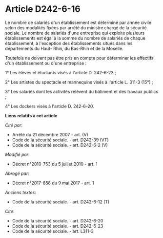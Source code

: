 # Article D242-6-16

Le nombre de salariés d'un établissement est déterminé par année civile selon des modalités fixées par arrêté du ministre
chargé de la sécurité sociale. Le nombre de salariés d'une entreprise qui exploite plusieurs établissements est égal à la
somme du nombre de salariés de chaque établissement, à l'exception des établissements situés dans les départements du Haut-
Rhin, du Bas-Rhin et de la Moselle. 

Toutefois ne doivent pas être pris en compte pour déterminer les effectifs d'un établissement ou d'une entreprise : 

1° Les élèves et étudiants visés à l'article D. 242-6-23 ; 

2° Les artistes du spectacle et mannequins visés à l'article L. 311-3 (15°) ; 

3° Les salariés dont les activités relèvent du bâtiment et des travaux publics ; 

4° Les dockers visés à l'article D. 242-6-20.

**Liens relatifs à cet article**

_Cité par_:

  - Arrêté du 21 décembre 2007 - art. (V)
  - Code de la sécurité sociale. - art. D242-39 (VT)
  - Code de la sécurité sociale. - art. D242-6-2 (V)

_Modifié par_:

  - Décret n°2010-753 du 5 juillet 2010 - art. 1

_Abrogé par_:

  - Décret n°2017-858 du 9 mai 2017 - art. 1

_Anciens textes_:

  - Code de la sécurité sociale. - art. D242-6-12 (T)

_Cite_:

  - Code de la sécurité sociale. - art. D242-6-20
  - Code de la sécurité sociale. - art. D242-6-23
  - Code de la sécurité sociale. - art. L311-3
